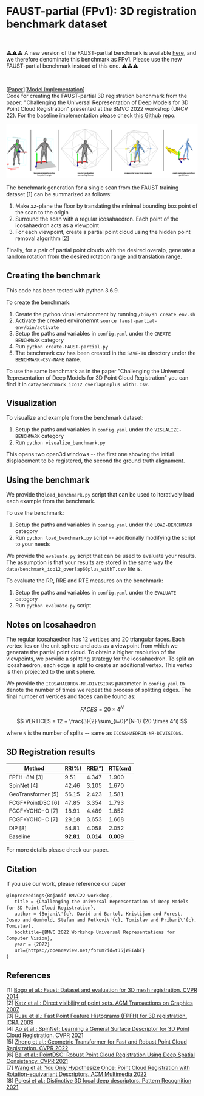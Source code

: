 # FAUST-partial (FPv1): 3D registration benchmark dataset

<br> 

⚠️⚠️⚠️ A new version of the FAUST-partial benchmark is available [here](https://github.com/DavidBoja/exhaustive-grid-search), and we therefore denominate this benchmark as FPv1. Please use the new FAUST-partial benchmark instead of this one. ⚠️⚠️⚠️

<br>

[[Paper](https://arxiv.org/abs/2211.16301)][[Model Implementation](https://github.com/DavidBoja/greedy-grid-search)] </br >
Code for creating the FAUST-partial 3D registration benchmark from the paper: "Challenging the Universal Representation of Deep Models for 3D Point Cloud Registration" presented at the BMVC 2022 workshop (URCV 22). For the baseline implementation please check [this Github repo](https://github.com/DavidBoja/greedy-grid-search).

<p align="center">
  <img src="https://github.com/DavidBoja/FAUST-partial/blob/main/assets/FAUST-partial-teaser.png" width="1000">
</p>

The benchmark generation for a single scan from the FAUST training dataset [1] can be summarized as follows:
1. Make $xz$-plane the floor by translating the minimal bounding box point of the scan to the origin
2. Surround the scan with a regular icosahaedron. Each point of the icosahaedron acts as a viewpoint
3. For each viewpoint, create a partial point cloud using the hidden point removal algorithm [2]

Finally, for a pair of partial point clouds with the desired overalp, generate a random rotation from the desired rotation range and translation range.


## Creating the benchmark
This code has been tested with python 3.6.9.

To create the benchmark:
1. Create the python virual environment by running `/bin/sh create_env.sh`
2. Activate the created environemnt `source faust-partial-env/bin/activate`
3. Setup the paths and variables in `config.yaml` under the `CREATE-BENCHMARK` category
4. Run `python create-FAUST-partial.py`
5. The benchmark csv has been created in the `SAVE-TO` directory under the `BENCHMARK-CSV-NAME` name.


To use the same benchmark as in the paper "Challenging the Universal Representation of Deep Models for 3D Point Cloud Registration" you can find it in `data/benchmark_ico12_overlap60plus_withT.csv`.

## Visualization

To visualize and example from the benchmark dataset:
1. Setup the paths and variables in `config.yaml` under the `VISUALIZE-BENCHMARK` category
2. Run `python visualize_benchmark.py`

This opens two open3d windows -- the first one showing the initial displacement to be registered, the second the ground truth alignament.

## Using the benchmark

We provide the`load_benchmark.py` script that can be used to iteratively load each example from the benchmark.

To use the benchmark:
1. Setup the paths and variables in `config.yaml` under the `LOAD-BENCHMARK` category
2. Run `python load_benchmark.py` script -- additionally modifying the script to your needs

We provide the `evaluate.py` script that can be used to evaluate your results. The assumption is that your results are stored in the same way the `data/benchmark_ico12_overlap60plus_withT.csv` file is.

To evaluate the RR, RRE and RTE measures on the benchmark:
1. Setup the paths and variables in `config.yaml` under the `EVALUATE` category
2. Run `python evaluate.py` script

## Notes on Icosahaedron

The regular icosahaedron has 12 vertices and 20 triangular faces. Each vertex lies on the unit sphere and acts as a viewpoint from which we generate the partial point cloud. To obtain a higher resolution of the viewpoints, we provide a splitting strategy for the icosahaedron. To split an icosahaedron, each edge is split to create an additional vertex. This vertex is then projected to the unit sphere.

We provide the `ICOSAHAEDRON-NR-DIVISIONS` parameter in `config.yaml` to denote the number of times we repeat the process of splitting edges. The final number of vertices and faces can be found as:

$$ FACES = 20 \times 4^N $$

$$ VERTICES = 12 + \frac{3}{2} \sum_{i=0}^{N-1} (20 \times 4^i) $$

where `N` is the number of splits -- same as `ICOSAHAEDRON-NR-DIVISIONS`.

## 3D Registration results

| Method                                                            | RR(\%)           | RRE(&deg;)    | RTE(cm)          |
|-------------------------------------------------------------------|------------------|------------------|------------------|
| FPFH-8M  [3]                    | 9.51             | 4.347            | 1.900            |
| SpinNet  [4]                                         | 42.46            | 3.105            | 1.670            |
| GeoTransformer [5]  | 56.15            | 2.423            | 1.581            |
| FCGF+PointDSC [6]                                      | 47.85            | 3.354            | 1.793            |
| FCGF+YOHO-O [7]                                           | 18.91            | 4.489            | 1.852            |
| FCGF+YOHO-C [7]                                            | 29.18            | 3.653            | 1.668            |
| DIP [8]                                                    | 54.81            | 4.058            | 2.052            |
| Baseline                                                          | $\mathbf{92.81}$ | $\mathbf{0.014}$ | $\mathbf{0.009}$ |

For more details please check our paper.

## Citation

If you use our work, please reference our paper

```
@inproceedings{Bojanić-BMVC22-workshop,
   title = {Challenging the Universal Representation of Deep Models for 3D Point Cloud Registration},
   author = {Bojani\'{c}, David and Bartol, Kristijan and Forest, Josep and Gumhold, Stefan and Petkovi\'{c}, Tomislav and Pribani\'{c}, Tomislav},
   booktitle={BMVC 2022 Workshop Universal Representations for Computer Vision},
   year = {2022}
   url={https://openreview.net/forum?id=tJ5jWBIAbT}
}
```

## References
[1] [Bogo et al.: Faust: Dataset and evaluation for 3D mesh registration. CVPR 2014](https://files.is.tue.mpg.de/black/papers/FAUST2014.pdf) <br />
[2] [Katz et al.: Direct visibility of point sets. ACM Transactions on Graphics 2007](https://www.weizmann.ac.il/math/ronen/sites/math.ronen/files/uploads/katz_tal_basri_-_direct_visibility_of_point_sets.pdf) <br />
[3] [Rusu et al.: Fast Point Feature Histograms (FPFH) for 3D registration. ICRA 2009](https://ieeexplore.ieee.org/document/5152473) <br />
[4] [Ao et al.: SpinNet: Learning a General Surface Descriptor for 3D Point Cloud Registration. CVPR 2021](https://arxiv.org/abs/2011.12149) <br />
[5] [Zheng et al.: Geometric Transformer for Fast and Robust Point Cloud Registration. CVPR 2022](https://arxiv.org/abs/2202.06688) <br />
[6] [Bai et al.: PointDSC: Robust Point Cloud Registration Using Deep Spatial Consistency. CVPR 2021](https://arxiv.org/abs/2103.05465) <br />
[7] [Wang et al: You Only Hypothesize Once: Point Cloud Registration with Rotation-equivariant Descriptors. ACM Multimedia 2022](https://arxiv.org/abs/2109.00182) <br />
[8] [Poiesi et al.: Distinctive 3D local deep descriptors. Pattern Recognition 2021](https://arxiv.org/abs/2009.00258) <br />
